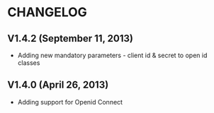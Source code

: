 
# CHANGELOG


## V1.4.2 (September 11, 2013)


   * Adding new mandatory parameters - client id & secret to open id classes
   

## V1.4.0 (April 26, 2013)


   * Adding support for Openid Connect

